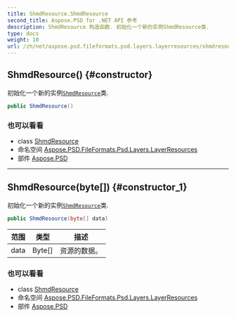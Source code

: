 ```yaml
---
title: ShmdResource.ShmdResource
second_title: Aspose.PSD for .NET API 参考
description: ShmdResource 构造函数. 初始化一个新的实例ShmdResource类.
type: docs
weight: 10
url: /zh/net/aspose.psd.fileformats.psd.layers.layerresources/shmdresource/shmdresource/
---
```

## ShmdResource() {#constructor}

初始化一个新的实例[`ShmdResource`](../)类.

```csharp
public ShmdResource()
```

### 也可以看看

* class [ShmdResource](../)
* 命名空间 [Aspose.PSD.FileFormats.Psd.Layers.LayerResources](../../shmdresource/)
* 部件 [Aspose.PSD](../../../)

---

## ShmdResource(byte[]) {#constructor_1}

初始化一个新的实例[`ShmdResource`](../)类.

```csharp
public ShmdResource(byte[] data)
```

| 范围 | 类型 | 描述 |
| --- | --- | --- |
| data | Byte[] | 资源的数据。 |

### 也可以看看

* class [ShmdResource](../)
* 命名空间 [Aspose.PSD.FileFormats.Psd.Layers.LayerResources](../../shmdresource/)
* 部件 [Aspose.PSD](../../../)


